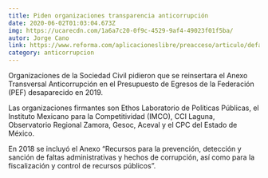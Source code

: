 ```yaml
---
title: Piden organizaciones transparencia anticorrupción
date: 2020-06-02T01:03:04.673Z
img: https://ucarecdn.com/1a6a7c20-0f9c-4529-9af4-49023f01f5ba/
autor: Jorge Cano
link: https://www.reforma.com/aplicacioneslibre/preacceso/articulo/default.aspx?__rval=1&urlredirect=https://www.reforma.com/piden-organizaciones-transparencia-anticorrupcion/ar1956003?referer=--7d616165662f3a3a6262623b727a7a7279703b767a783a6067792a64287d616165662f3a3a6262623b6770737a6778743b767a783a657c71707b387a6772747b7c6f74767c7a7b7066386167747b66657467707b767c7438747b617c767a67676065767c7a7b3a7467242c2023252526336674285133667a60677670287d747b727a606166336066612824202c2424262021242d212d2125252533606672285453447f565b52732c4a7a62227c7f217a387c21785738582d522426724324726244--
category: anticorrupcion
---
```

Organizaciones de la Sociedad Civil pidieron que se reinsertara el Anexo Transversal Anticorrupción en el Presupuesto de Egresos de la Federación (PEF) desaparecido en 2019.

Las organizaciones firmantes son Ethos Laboratorio de Políticas Públicas, el Instituto Mexicano para la Competitividad (IMCO), CCI Laguna, Observatorio Regional Zamora, Gesoc, Aceval y el CPC del Estado de México.

En 2018 se incluyó el Anexo “Recursos para la prevención, detección y sanción de faltas administrativas y hechos de corrupción, así como para la fiscalización y control de recursos públicos”.